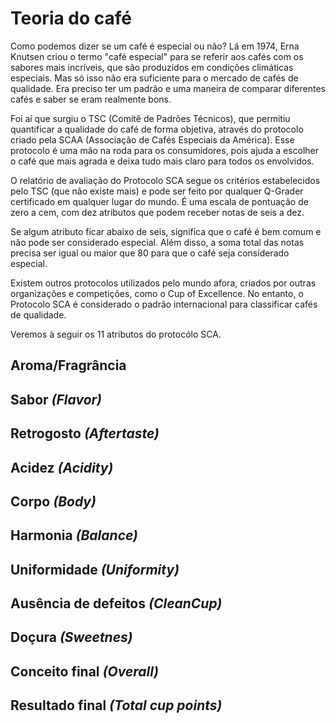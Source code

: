 # Teoria do café

Como podemos dizer se um café é especial ou não? Lá em 1974, Erna Knutsen criou o termo "café especial" para se referir aos cafés com os sabores mais incríveis, que são produzidos em condições climáticas especiais. Mas só isso não era suficiente para o mercado de cafés de qualidade. Era preciso ter um padrão e uma maneira de comparar diferentes cafés e saber se eram realmente bons.

Foi aí que surgiu o TSC (Comitê de Padrões Técnicos), que permitiu quantificar a qualidade do café de forma objetiva, através do protocolo criado pela SCAA (Associação de Cafés Especiais da América). Esse protocolo é uma mão na roda para os consumidores, pois ajuda a escolher o café que mais agrada e deixa tudo mais claro para todos os envolvidos.

O relatório de avaliação do Protocolo SCA segue os critérios estabelecidos pelo TSC (que não existe mais) e pode ser feito por qualquer Q-Grader certificado em qualquer lugar do mundo. É uma escala de pontuação de zero a cem, com dez atributos que podem receber notas de seis a dez.

Se algum atributo ficar abaixo de seis, significa que o café é bem comum e não pode ser considerado especial. Além disso, a soma total das notas precisa ser igual ou maior que 80 para que o café seja considerado especial.

Existem outros protocolos utilizados pelo mundo afora, criados por outras organizações e competições, como o Cup of Excellence. No entanto, o Protocolo SCA é considerado o padrão internacional para classificar cafés de qualidade.

Veremos à seguir os 11 atributos do protocólo SCA.

## Aroma/Fragrância

## Sabor *(Flavor)*

## Retrogosto *(Aftertaste)*

## Acidez *(Acidity)*

## Corpo *(Body)*

## Harmonia *(Balance)*

## Uniformidade *(Uniformity)*

## Ausência de defeitos *(CleanCup)*

## Doçura *(Sweetnes)*

## Conceito final *(Overall)*

## Resultado final *(Total cup points)*
